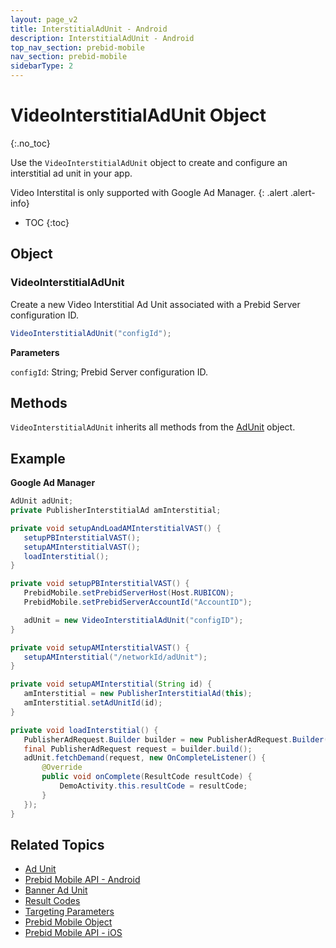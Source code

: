 ```yaml
---
layout: page_v2
title: InterstitialAdUnit - Android
description: InterstitialAdUnit - Android
top_nav_section: prebid-mobile
nav_section: prebid-mobile
sidebarType: 2
---
```


# VideoInterstitialAdUnit Object
{:.no_toc}

Use the `VideoInterstitialAdUnit` object to create and configure an interstitial ad unit in your app.


Video Interstital is only supported with Google Ad Manager.
{: .alert .alert-info}

* TOC
{:toc}

## Object

### VideoInterstitialAdUnit

Create a new Video Interstitial Ad Unit associated with a Prebid Server configuration ID.


```java
VideoInterstitialAdUnit("configId");
```

**Parameters**

`configId`: String; Prebid Server configuration ID.



## Methods

`VideoInterstitialAdUnit` inherits all methods from the [AdUnit](/prebid-mobile/pbm-api/android/pbm-adunit-android.html) object.



## Example

**Google Ad Manager**

```java
AdUnit adUnit;
private PublisherInterstitialAd amInterstitial;

private void setupAndLoadAMInterstitialVAST() {
   setupPBInterstitialVAST();
   setupAMInterstitialVAST();
   loadInterstitial();
}

private void setupPBInterstitialVAST() {
   PrebidMobile.setPrebidServerHost(Host.RUBICON);
   PrebidMobile.setPrebidServerAccountId("AccountID");

   adUnit = new VideoInterstitialAdUnit("configID");
}

private void setupAMInterstitialVAST() {
   setupAMInterstitial("/networkId/adUnit");
}

private void setupAMInterstitial(String id) {
   amInterstitial = new PublisherInterstitialAd(this);
   amInterstitial.setAdUnitId(id);
}

private void loadInterstitial() {
   PublisherAdRequest.Builder builder = new PublisherAdRequest.Builder();
   final PublisherAdRequest request = builder.build();
   adUnit.fetchDemand(request, new OnCompleteListener() {
       @Override
       public void onComplete(ResultCode resultCode) {
           DemoActivity.this.resultCode = resultCode;
       }
   });
}
```

## Related Topics

- [Ad Unit]({{site.baseurl}}/prebid-mobile/pbm-api/android/pbm-adunit-android.html)
- [Prebid Mobile API - Android]({{site.baseurl}}/prebid-mobile/pbm-api/android/pbm-api-android.html)
- [Banner Ad Unit]({{site.baseurl}}/prebid-mobile/pbm-api/android/pbm-banneradunit-android.html)
- [Result Codes]({{site.baseurl}}/prebid-mobile/pbm-api/android/pbm-api-result-codes-android.html)
- [Targeting Parameters]({{site.baseurl}}/prebid-mobile/pbm-api/android/pbm-targeting-params-android.html)
- [Prebid Mobile Object]({{site.baseurl}}/prebid-mobile/pbm-api/android/prebidmobile-object-android.html)
- [Prebid Mobile API - iOS]({{site.baseurl}}/prebid-mobile/pbm-api/ios/pbm-api-ios.html)
